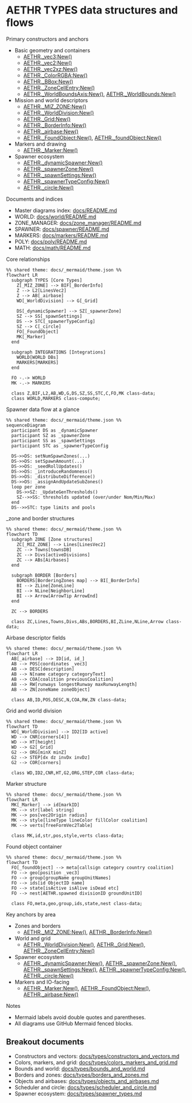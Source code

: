 # AETHR TYPES data structures and flows

Primary constructors and anchors
- Basic geometry and containers
  - [AETHR._vec3:New()](../../dev/customTypes.lua:114)
  - [AETHR._vec2:New()](../../dev/customTypes.lua:522)
  - [AETHR._vec2xz:New()](../../dev/customTypes.lua:542)
  - [AETHR._ColorRGBA:New()](../../dev/customTypes.lua:27)
  - [AETHR._BBox:New()](../../dev/customTypes.lua:136)
  - [AETHR._ZoneCellEntry:New()](../../dev/customTypes.lua:178)
  - [AETHR._WorldBoundsAxis:New()](../../dev/customTypes.lua:51), [AETHR._WorldBounds:New()](../../dev/customTypes.lua:68)
- Mission and world descriptors
  - [AETHR._MIZ_ZONE:New()](../../dev/customTypes.lua:283)
  - [AETHR._WorldDivision:New()](../../dev/customTypes.lua:159)
  - [AETHR._Grid:New()](../../dev/customTypes.lua:330)
  - [AETHR._BorderInfo:New()](../../dev/customTypes.lua:232)
  - [AETHR._airbase:New()](../../dev/customTypes.lua:432)
  - [AETHR._FoundObject:New()](../../dev/customTypes.lua:198), [AETHR._foundObject:New()](../../dev/customTypes.lua:578)
- Markers and drawing
  - [AETHR._Marker:New()](../../dev/customTypes.lua:375)
- Spawner ecosystem
  - [AETHR._dynamicSpawner:New()](../../dev/customTypes.lua:868)
  - [AETHR._spawnerZone:New()](../../dev/customTypes.lua:1177)
  - [AETHR._spawnSettings:New()](../../dev/customTypes.lua:1401)
  - [AETHR._spawnerTypeConfig:New()](../../dev/customTypes.lua:1444)
  - [AETHR._circle:New()](../../dev/customTypes.lua:1471)

Documents and indices
- Master diagrams index: [docs/README.md](../README.md)
- WORLD: [docs/world/README.md](../world/README.md)
- ZONE_MANAGER: [docs/zone_manager/README.md](../zone_manager/README.md)
- SPAWNER: [docs/spawner/README.md](../spawner/README.md)
- MARKERS: [docs/markers/README.md](../markers/README.md)
- POLY: [docs/poly/README.md](../poly/README.md)
- MATH: [docs/math/README.md](../math/README.md)

Core relationships

```mermaid
%% shared theme: docs/_mermaid/theme.json %%
flowchart LR
  subgraph TYPES [Core Types]
    Z[_MIZ_ZONE] --> BIF[_BorderInfo]
    Z --> L2[LinesVec2]
    Z --> AB[_airbase]
    WD[_WorldDivision] --> G[_Grid]

    DS[_dynamicSpawner] --> SZ[_spawnerZone]
    SZ --> SS[_spawnSettings]
    DS --> STC[_spawnerTypeConfig]
    SZ --> C[_circle]
    FO[_FoundObject]
    MK[_Marker]
  end

  subgraph INTEGRATIONS [Integrations]
    WORLD[WORLD DBs]
    MARKERS[MARKERS]
  end

  FO -.-> WORLD
  MK -.-> MARKERS

  class Z,BIF,L2,AB,WD,G,DS,SZ,SS,STC,C,FO,MK class-data;
  class WORLD,MARKERS class-compute;
```

Spawner data flow at a glance

```mermaid
%% shared theme: docs/_mermaid/theme.json %%
sequenceDiagram
  participant DS as _dynamicSpawner
  participant SZ as _spawnerZone
  participant SS as _spawnSettings
  participant STC as _spawnerTypeConfig

  DS->>DS: setNumSpawnZones(...)
  DS->>DS: setSpawnAmount(...)
  DS->>DS: _seedRollUpdates()
  DS->>DS: _introduceRandomness()
  DS->>DS: _distributeDifference()
  DS->>DS: _assignAndUpdateSubZones()
  loop per zone
    DS->>SZ: _UpdateGenThresholds()
    SZ-->>SS: thresholds updated (over/under Nom/Min/Max)
  end
  DS-->>STC: type limits and pools
```

_zone and border structures

```mermaid
%% shared theme: docs/_mermaid/theme.json %%
flowchart TD
  subgraph ZONE [Zone structures]
    ZC[_MIZ_ZONE] --> Lines[LinesVec2]
    ZC --> Towns[townsDB]
    ZC --> Divs[activeDivisions]
    ZC --> ABs[Airbases]
  end

  subgraph BORDER [Borders]
    BORDERS[BorderingZones map] --> BI[_BorderInfo]
    BI --> ZLine[ZoneLine]
    BI --> NLine[NeighborLine]
    BI --> Arrow[ArrowTip ArrowEnd]
  end

  ZC --> BORDERS

  class ZC,Lines,Towns,Divs,ABs,BORDERS,BI,ZLine,NLine,Arrow class-data;
```

Airbase descriptor fields

```mermaid
%% shared theme: docs/_mermaid/theme.json %%
flowchart LR
  AB[_airbase] --> ID[id, id_]
  AB --> POS[coordinates _vec3]
  AB --> DESC[description]
  AB --> N[name category categoryText]
  AB --> COA[coalition previousCoalition]
  AB --> RW[runways longestRunway maxRunwayLength]
  AB --> ZN[zoneName zoneObject]

  class AB,ID,POS,DESC,N,COA,RW,ZN class-data;
```

Grid and world division

```mermaid
%% shared theme: docs/_mermaid/theme.json %%
flowchart TD
  WD[_WorldDivision] --> ID2[ID active]
  WD --> CNR[corners[4]]
  WD --> HT[height]
  WD --> G2[_Grid]
  G2 --> ORG[minX minZ]
  G2 --> STEP[dx dz invDx invDz]
  G2 --> COR[corners]

  class WD,ID2,CNR,HT,G2,ORG,STEP,COR class-data;
```

Marker structure

```mermaid
%% shared theme: docs/_mermaid/theme.json %%
flowchart LR
  MK[_Marker] --> id[markID]
  MK --> str[label string]
  MK --> pos[vec2Origin radius]
  MK --> style[lineType lineColor fillColor coalition]
  MK --> verts[freeFormVec2Table]

  class MK,id,str,pos,style,verts class-data;
```

Found object container

```mermaid
%% shared theme: docs/_mermaid/theme.json %%
flowchart TD
  FO[_foundObject] --> meta[callsign category country coalition]
  FO --> geo[position _vec3]
  FO --> group[groupName groupUnitNames]
  FO --> ids[id ObjectID name]
  FO --> state[isActive isAlive isDead etc]
  FO --> nest[AETHR.spawned divisionID groundUnitID]

  class FO,meta,geo,group,ids,state,nest class-data;
```

Key anchors by area
- Zones and borders
  - [AETHR._MIZ_ZONE:New()](../../dev/customTypes.lua:283), [AETHR._BorderInfo:New()](../../dev/customTypes.lua:232)
- World and grid
  - [AETHR._WorldDivision:New()](../../dev/customTypes.lua:159), [AETHR._Grid:New()](../../dev/customTypes.lua:330), [AETHR._ZoneCellEntry:New()](../../dev/customTypes.lua:178)
- Spawner ecosystem
  - [AETHR._dynamicSpawner:New()](../../dev/customTypes.lua:868), [AETHR._spawnerZone:New()](../../dev/customTypes.lua:1177), [AETHR._spawnSettings:New()](../../dev/customTypes.lua:1401), [AETHR._spawnerTypeConfig:New()](../../dev/customTypes.lua:1444), [AETHR._circle:New()](../../dev/customTypes.lua:1471)
- Markers and IO-facing
  - [AETHR._Marker:New()](../../dev/customTypes.lua:375), [AETHR._FoundObject:New()](../../dev/customTypes.lua:198), [AETHR._airbase:New()](../../dev/customTypes.lua:432)

Notes
- Mermaid labels avoid double quotes and parentheses.
- All diagrams use GitHub Mermaid fenced blocks.
## Breakout documents

- Constructors and vectors: [docs/types/constructors_and_vectors.md](constructors_and_vectors.md)
- Colors, markers, and grid: [docs/types/colors_markers_and_grid.md](colors_markers_and_grid.md)
- Bounds and world: [docs/types/bounds_and_world.md](bounds_and_world.md)
- Borders and zones: [docs/types/borders_and_zones.md](borders_and_zones.md)
- Objects and airbases: [docs/types/objects_and_airbases.md](objects_and_airbases.md)
- Scheduler and circle: [docs/types/scheduler_and_circle.md](scheduler_and_circle.md)
- Spawner ecosystem: [docs/types/spawner_types.md](spawner_types.md)